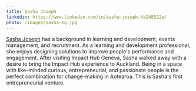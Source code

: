 ```yaml
---
title: Sasha Joseph
linkedin: https://www.linkedin.com/in/sasha-joseph-4a248522a/
photo: /images/sasha-sq.jpg
---
```

[Sasha Joseph](https://www.linkedin.com/in/sasha-joseph-4a248522a/) has a background in learning and development, events management, and recruitment. As a learning and development professional, she enjoys designing solutions to improve people's performance and engagement. After visiting Impact Hub Geneva, Sasha walked away with a desire to bring the Impact Hub experience to Auckland. Being in a space with like-minded curious, entrepreneurial, and passionate people is the perfect combination for change-making in Aotearoa. This is Sasha's first entrepreneurial venture.